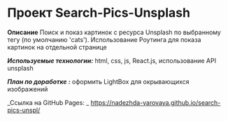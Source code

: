 # Проект Search-Pics-Unsplash

**Описание**
Поиск и показ картинок с ресурса Unsplash по выбранному тегу (по умолчанию 'cats'). Использование Роутинга для показа картинок на отдельной странице


***Используемые технологии:***
html, css, js, React.js, использование API unsplash

***План по доработке :***
оформить LightBox для окрывающихся изображений 

_Ссылка на GitHub Pages: _
https://nadezhda-yarovaya.github.io/search-pics-unspl/
